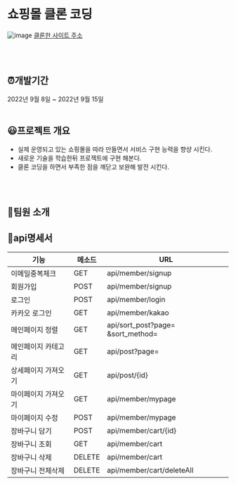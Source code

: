 # 쇼핑몰 클론 코딩
![image](https://user-images.githubusercontent.com/67679972/190193713-21dabc0c-48f0-4b0b-82da-73e842f29a94.png)
[클론한 사이트 주소](https://onemorebag.kr/product/list.html?cate_no=45)

<br>
<br>

## ⏰개발기간
2022년 9월 8일 ~ 2022년 9월 15일
<br>
<br>

## 😃프로젝트 개요
- 실제 운영되고 있는 쇼핑몰을 따라 만들면서 서비스 구현 능력을 향샹 시킨다.
- 새로운 기술을 학습한뒤 프로젝트에 구현 해본다.
- 클론 코딩을 하면서 부족한 점을 깨닫고 보완해 발전 시킨다.
<br>
<br>


## 🧍팀원 소개


## 📃api명세서
|기능|메소드|URL|
|------|---|---|
|이메일중복체크|GET|api/member/signup|
|회원가입|POST|api/member/signup|
|로그인|POST|api/member/login|
|카카오 로그인|GET|api/member/kakao|
|메인페이지 정렬|GET|api/sort_post?page= &sort_method=|
|메인페이지 카테고리|GET|api/post?page=|
|상세페이지 가져오기|GET|api/post/{id}|
|마이페이지 가져오기|GET|api/member/mypage|
|마이페이지 수정|POST|api/member/mypage|
|장바구니 담기|POST|api/member/cart/{id}|
|장바구니 조회|GET|api/member/cart|
|장바구니 삭제|DELETE|api/member/cart|
|장바구니 전체삭제|DELETE|api/member/cart/deleteAll|





